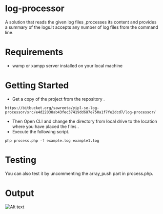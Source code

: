 # log-processor
A solution that reads the given log files ,processes its content and provides a summary of the logs.It accepts any number of log files from the command line.

# Requirements
- wamp or xampp server installed on your local machine

# Getting Started
* Get a copy of the project from the repository .
```
https://bitbucket.org/sawreeta/yipl-se-log-processor/src/e4d22038ab43fec37419dd687e750a1f7fe2dcd7/log-processor/
```
* Then Open CLI and change the directory from local drive to the location where you have placed the files .
* Execute the following script.
```
php process.php -f example.log example1.log
```

# Testing
You can also test it by uncommenting the array_push part in process.php.

# Output
![Alt text](../../../downloads/outputscreenshot.png?raw=true "Optional Title")
